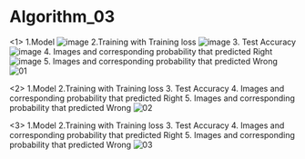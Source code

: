 # Algorithm_03
<1>
1.Model
![image](https://user-images.githubusercontent.com/65887370/173176056-4b3e4246-9fc1-426f-a92e-546721bbbfc4.png)
2.Training with Training loss
![image](https://user-images.githubusercontent.com/65887370/173176078-e8e713f6-ac98-4e8a-a387-791bb90eacda.png)
3. Test Accuracy
![image](https://user-images.githubusercontent.com/65887370/173176102-dadc0524-3d34-4287-acfa-cade2ba30c3d.png)
4. Images and corresponding probability that predicted Right
![image](https://user-images.githubusercontent.com/65887370/173176127-d9b1dd05-dd7d-4034-bae6-64f6ef3dc341.png)
5.  Images and corresponding probability that predicted Wrong
![01](https://user-images.githubusercontent.com/65887370/173175818-28e32754-da54-433f-a826-9ff826e600f6.PNG)

<2>
1.Model
2.Training with Training loss
3. Test Accuracy
4. Images and corresponding probability that predicted Right
5.  Images and corresponding probability that predicted Wrong
![02](https://user-images.githubusercontent.com/65887370/173175851-6b5f564c-dde7-4795-9caf-433ccfbcd31a.PNG)

<3>
1.Model
2.Training with Training loss
3. Test Accuracy
4. Images and corresponding probability that predicted Right
5.  Images and corresponding probability that predicted Wrong
![03](https://user-images.githubusercontent.com/65887370/173175856-ec4c222d-16a3-4b00-8eab-2a01b9c93d1e.PNG)
